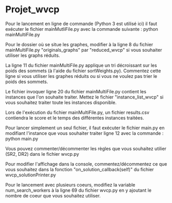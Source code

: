# Projet_wvcp

Pour le lancement en ligne de commande (Python 3 est utilisé ici) il faut exécuter le fichier mainMutliFile.py avec la commande suivante :
    python mainMultiFile.py

Pour le dossier où se situe les graphes, modifier à la ligne 8 du fichier mainMultiFile.py "originals_graphs" par "reduced_wvcp" si vous souhaiter utiliser les graphs réduits.

La ligne 11 du fichier mainMultiFile.py applique un tri décroissant sur les poids des sommets (à l'aide du fichier sortWeights.py). Commentez cette ligne si vous utiliser les graphes réduits ou si vous ne voulez pas trier le poids des sommets.

Le fichier invoquer ligne 20 du fichier mainMultiFile.py contient les instances que l'on souhaite traiter. Mettez le fichier "instance_list_wvcp" si vous souhaitez traiter toute les instances disponible.

Lors de l'exécution du fichier mainMultiFile.py, un fichier results.csv contiendra le score et le temps des différentes instances traitées. 

Pour lancer simplement un seul fichier, il faut exécuter le fichier main.py en modifiant l'instance que vous souhaiter traiter ligne 12 avec la commande :
    python main.py

Vous pouvez commenter/décommenter les règles que vous souhaitez utilier (SR2, DR2) dans le fichier wvcp.py

Pour modifier l'affichage dans la console, commentez/décommentez ce que vous souhaitez dans la fonction "on_solution_callback(self)" du fichier wvcp_solutionPrinter.py

Pour le lancement avec plusieurs coeurs, modifiez la variable num_search_workers à la ligne 69 du fichier wvcp.py en y ajoutant le nombre de coeur que vous souhaitez utiliser. 